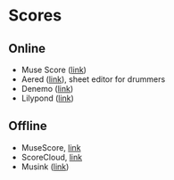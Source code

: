 # Scores

## Online

* Muse Score ([link](http://musescore.com/))
* Aered ([link](http://aerodrums.com/aered/)), sheet editor for drummers
* Denemo ([link](http://www.denemo.org/))
* Lilypond ([link](http://lilypond.org/))

## Offline

- MuseScore, [link](www.musescore.org)
- ScoreCloud, [link](http://scorecloud.com/)
- Musink ([link](http://musink.net/))
